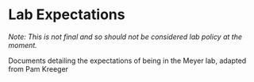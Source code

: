 # Lab Expectations

*Note: This is not final and so should not be considered lab policy at the moment.*

Documents detailing the expectations of being in the Meyer lab, adapted from Pam Kreeger
